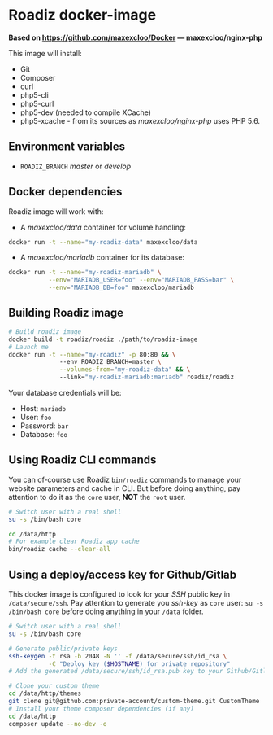 # Roadiz docker-image

**Based on https://github.com/maxexcloo/Docker — maxexcloo/nginx-php**

This image will install:

* Git
* Composer
* curl
* php5-cli
* php5-curl
* php5-dev (needed to compile XCache)
* php5-xcache - from its sources as *maxexcloo/nginx-php* uses PHP 5.6.

## Environment variables

* `ROADIZ_BRANCH` *master* or *develop*

## Docker dependencies

Roadiz image will work with:

* A *maxexcloo/data* container for volume handling:

```bash
docker run -t --name="my-roadiz-data" maxexcloo/data
```

* A *maxexcloo/mariadb* container for its database:

```bash
docker run -t --name="my-roadiz-mariadb" \
           --env="MARIADB_USER=foo" --env="MARIADB_PASS=bar" \
           --env="MARIADB_DB=foo" maxexcloo/mariadb
```

## Building Roadiz image

```bash
# Build roadiz image
docker build -t roadiz/roadiz ./path/to/roadiz-image
# Launch me
docker run -t --name="my-roadiz" -p 80:80 && \
              --env ROADIZ_BRANCH=master \
              --volumes-from="my-roadiz-data" && \
              --link="my-roadiz-mariadb:mariadb" roadiz/roadiz
```

Your database credentials will be:

* Host: `mariadb`
* User: `foo`
* Password: `bar`
* Database: `foo`

## Using Roadiz CLI commands

You can of-course use Roadiz `bin/roadiz` commands to manage your website
parameters and cache in CLI. But before doing anything, pay attention to
do it as the `core` user, **NOT** the `root` user.

```bash
# Switch user with a real shell
su -s /bin/bash core

cd /data/http
# For example clear Roadiz app cache
bin/roadiz cache --clear-all
```

## Using a deploy/access key for Github/Gitlab

This docker image is configured to look for your *SSH* public key in `/data/secure/ssh`.
Pay attention to generate you *ssh-key* as `core` user: `su -s /bin/bash core`
before doing anything in your `/data` folder.

```bash
# Switch user with a real shell
su -s /bin/bash core

# Generate public/private keys
ssh-keygen -t rsa -b 2048 -N '' -f /data/secure/ssh/id_rsa \
           -C "Deploy key ($HOSTNAME) for private repository"
# Add the generated /data/secure/ssh/id_rsa.pub key to your Github/Gitlab account

# Clone your custom theme
cd /data/http/themes
git clone git@github.com:private-account/custom-theme.git CustomTheme
# Install your theme composer dependencies (if any)
cd /data/http
composer update --no-dev -o
```
